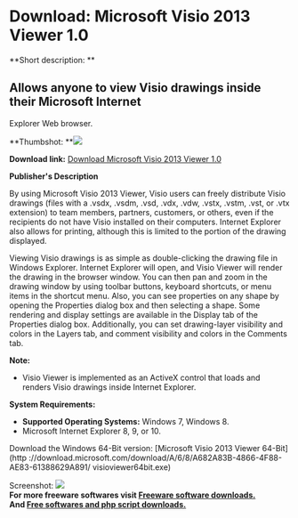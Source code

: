 # Download: Microsoft Visio 2013 Viewer 1.0

**Short description: **

## Allows anyone to view Visio drawings inside their Microsoft Internet
Explorer Web browser.

  
**Thumbshot: **![](http://www.freewarefiles.com/screenshot/nopic.gif)   
  
**Download link:** [Download Microsoft Visio 2013 Viewer 1.0](http://freesoftwares.boysofts.com/Microsoft-Visio-Viewer_program_56839.html)  
  

**Publisher's Description**  
  

By using Microsoft Visio 2013 Viewer, Visio users can freely distribute Visio
drawings (files with a .vsdx, .vsdm, .vsd, .vdx, .vdw, .vstx, .vstm, .vst, or
.vtx extension) to team members, partners, customers, or others, even if the
recipients do not have Visio installed on their computers. Internet Explorer
also allows for printing, although this is limited to the portion of the
drawing displayed.

Viewing Visio drawings is as simple as double-clicking the drawing file in
Windows Explorer. Internet Explorer will open, and Visio Viewer will render
the drawing in the browser window. You can then pan and zoom in the drawing
window by using toolbar buttons, keyboard shortcuts, or menu items in the
shortcut menu. Also, you can see properties on any shape by opening the
Properties dialog box and then selecting a shape. Some rendering and display
settings are available in the Display tab of the Properties dialog box.
Additionally, you can set drawing-layer visibility and colors in the Layers
tab, and comment visibility and colors in the Comments tab.

**Note:**

  * Visio Viewer is implemented as an ActiveX control that loads and renders Visio drawings inside Internet Explorer. 

**System Requirements:**

  * **Supported Operating Systems:** Windows 7, Windows 8. 
  * Microsoft Internet Explorer 8, 9, or 10. 

Download the Windows 64-Bit version: [Microsoft Visio 2013 Viewer 64-Bit](http
://download.microsoft.com/download/A/6/8/A682A83B-4866-4F88-AE83-61388629A891/
visioviewer64bit.exe)

  
  
Screenshot: ![](http://www.freewarefiles.com/screenshot/nopic.gif)  
**For more freeware softwares visit [Freeware software downloads.](http://freesoftwares.boysofts.com/)**   
**And [Free softwares and php script downloads.](http://www.boysofts.com/)**

